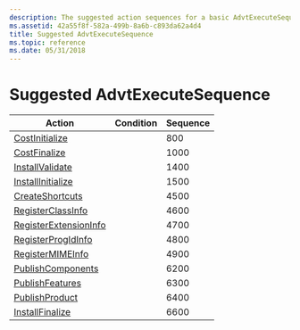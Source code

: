 ```yaml
---
description: The suggested action sequences for a basic AdvtExecuteSequence table in a Windows Installer database.
ms.assetid: 42a55f8f-582a-499b-8a6b-c893da62a4d4
title: Suggested AdvtExecuteSequence
ms.topic: reference
ms.date: 05/31/2018
---
```


# Suggested AdvtExecuteSequence



| Action                                                    | Condition | Sequence |
|-----------------------------------------------------------|-----------|----------|
| [CostInitialize](costinitialize-action.md)               |           | 800      |
| [CostFinalize](costfinalize-action.md)                   |           | 1000     |
| [InstallValidate](installvalidate-action.md)             |           | 1400     |
| [InstallInitialize](installinitialize-action.md)         |           | 1500     |
| [CreateShortcuts](createshortcuts-action.md)             |           | 4500     |
| [RegisterClassInfo](registerclassinfo-action.md)         |           | 4600     |
| [RegisterExtensionInfo](registerextensioninfo-action.md) |           | 4700     |
| [RegisterProgIdInfo](registerprogidinfo-action.md)       |           | 4800     |
| [RegisterMIMEInfo](registermimeinfo-action.md)           |           | 4900     |
| [PublishComponents](publishcomponents-action.md)         |           | 6200     |
| [PublishFeatures](publishfeatures-action.md)             |           | 6300     |
| [PublishProduct](publishproduct-action.md)               |           | 6400     |
| [InstallFinalize](installfinalize-action.md)             |           | 6600     |



 

 

 



